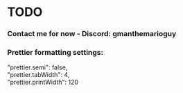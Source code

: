# TODO

### Contact me for now - Discord: gmanthemarioguy

### Prettier formatting settings:
"prettier.semi": false,  
"prettier.tabWidth": 4,  
"prettier.printWidth": 120  
